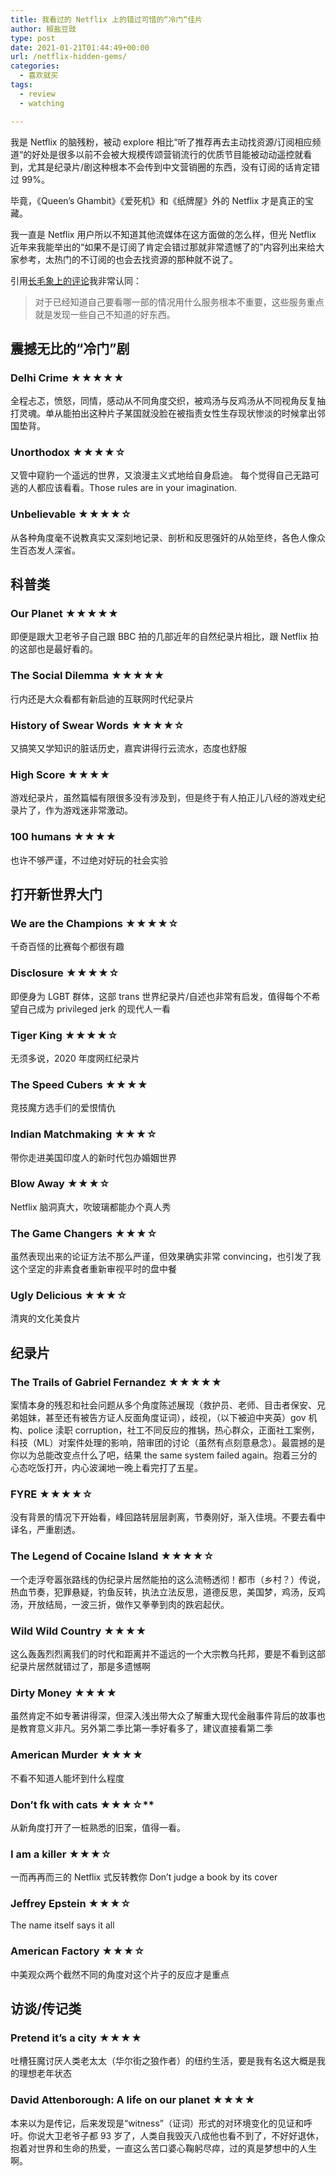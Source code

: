 ```yaml
---
title: 我看过的 Netflix 上的错过可惜的“冷门“佳片
author: 椒盐豆豉
type: post
date: 2021-01-21T01:44:49+00:00
url: /netflix-hidden-gems/
categories:
  - 喜欢就买
tags:
  - review
  - watching

---
```

我是 Netflix 的脑残粉，被动 explore 相比“听了推荐再去主动找资源/订阅相应频道“的好处是很多以前不会被大规模传颂营销流行的优质节目能被动动遥控就看到，尤其是纪录片/剧这种根本不会传到中文营销圈的东西，没有订阅的话肯定错过 99%。

毕竟，《Queen’s Ghambit》《爱死机》和《纸牌屋》外的 Netflix 才是真正的宝藏。

我一直是 Netflix 用户所以不知道其他流媒体在这方面做的怎么样，但光 Netflix 近年来我能举出的“如果不是订阅了肯定会错过那就非常遗憾了的”内容列出来给大家参考，太热门的不订阅的也会去找资源的那种就不说了。

引用[长毛象上的评论](https://douchi.space/@mtfront/105591268254384981)我非常认同：

> 对于已经知道自己要看哪一部的情况用什么服务根本不重要，这些服务重点就是发现一些自己不知道的好东西。
> 

## **震撼无比的“冷门”剧**

### **Delhi Crime ★★★★★**

全程忐忑，愤怒，同情，感动从不同角度交织，被鸡汤与反鸡汤从不同视角反复抽打灵魂。单从能拍出这种片子某国就没脸在被指责女性生存现状惨淡的时候拿出邻国垫背。

### **Unorthodox ★★★★☆**

又管中窥豹一个遥远的世界，又浪漫主义式地给自身启迪。 每个觉得自己无路可逃的人都应该看看。Those rules are in your imagination.

### **Unbelievable ★★★★☆**

从各种角度毫不说教真实又深刻地记录、剖析和反思强奸的从始至终，各色人像众生百态发人深省。

## **科普类**

### **Our Planet ★★★★★**

即便是跟大卫老爷子自己跟 BBC 拍的几部近年的自然纪录片相比，跟 Netflix 拍的这部也是最好看的。

### **The Social Dilemma ★★★★★**

行内还是大众看都有新启迪的互联网时代纪录片

### **History of Swear Words ★★★★☆**

又搞笑又学知识的脏话历史，嘉宾讲得行云流水，态度也舒服

### **High Score ★★★★**

游戏纪录片，虽然篇幅有限很多没有涉及到，但是终于有人拍正儿八经的游戏史纪录片了，作为游戏迷非常激动。

### **100 humans ★★★★**

也许不够严谨，不过绝对好玩的社会实验

## **打开新世界大门**

### **We are the Champions ★★★★☆**

千奇百怪的比赛每个都很有趣

### **Disclosure ★★★★☆**

即便身为 LGBT 群体，这部 trans 世界纪录片/自述也非常有启发，值得每个不希望自己成为 privileged jerk 的现代人一看

### **Tiger King ★★★★☆**

无须多说，2020 年度网红纪录片

### **The Speed Cubers ★★★★**

竞技魔方选手们的爱恨情仇

### **Indian Matchmaking ★★★☆**

带你走进美国印度人的新时代包办婚姻世界

### **Blow Away ★★★☆**

Netflix 脑洞真大，吹玻璃都能办个真人秀

### **The Game Changers ★★★☆**

虽然表现出来的论证方法不那么严谨，但效果确实非常 convincing，也引发了我这个坚定的非素食者重新审视平时的盘中餐

### **Ugly Delicious ★★★☆**

清爽的文化美食片

## **纪录片**

### **The Trails of Gabriel Fernandez ★★★★★**

案情本身的残忍和社会问题从多个角度陈述展现（救护员、老师、目击者保安、兄弟姐妹，甚至还有被告方证人反面角度证词），歧视，（以下被迫中夹英）gov 机构、police 渎职 corruption，社工不同反应的推锅，热心群众，正面社工案例，科技（ML）对案件处理的影响，陪审团的讨论（虽然有点刻意悬念）。最震撼的是你以为总能改变点什么了吧，结果 the same system failed again。抱着三分的心态吃饭打开，内心波澜地一晚上看完打了五星。

### **FYRE ★★★★☆**

没有背景的情况下开始看，峰回路转层层剥离，节奏刚好，渐入佳境。不要去看中译名，严重剧透。

### **The Legend of Cocaine Island ★★★★☆**

一个走浮夸嚣张路线的伪纪录片居然能拍的这么流畅透彻！都市（乡村？）传说，热血节奏，犯罪悬疑，钓鱼反转，执法立法反思，道德反思，美国梦，鸡汤，反鸡汤，开放结局，一波三折，做作又拳拳到肉的跌宕起伏。

### **Wild Wild Country ★★★★**

这么轰轰烈烈离我们的时代和距离并不遥远的一个大宗教乌托邦，要是不看到这部纪录片居然就错过了，那是多遗憾啊

### **Dirty Money ★★★★**

虽然肯定不如专著讲得深，但深入浅出带大众了解重大现代金融事件背后的故事也是教育意义非凡。另外第二季比第一季好看多了，建议直接看第二季

### **American Murder ★★★★**

不看不知道人能坏到什么程度

### **Don’t f**k with cats ★★★☆**

从新角度打开了一桩熟悉的旧案，值得一看。

### **I am a killer ★★★☆**

一而再再而三的 Netflix 式反转教你 Don’t judge a book by its cover

### **Jeffrey Epstein ★★★☆**

The name itself says it all

### **American Factory ★★★☆**

中美观众两个截然不同的角度对这个片子的反应才是重点

## **访谈/传记类**

### **Pretend it’s a city ★★★★**

吐槽狂魔讨厌人类老太太（华尔街之狼作者）的纽约生活，要是我有名这大概是我的理想老年状态

### **David Attenborough: A life on our planet ★★★★**

本来以为是传记，后来发现是“witness”（证词）形式的对环境变化的见证和呼吁。你说大卫老爷子都 93 岁了，人类自我毁灭八成他也看不到了，不好好退休，抱着对世界和生命的热爱，一直这么苦口婆心鞠躬尽瘁，过的真是梦想中的人生啊。

